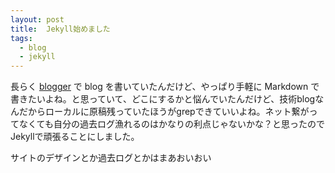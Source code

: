 ```yaml
---
layout: post
title:  Jekyll始めました
tags:
  - blog
  - jekyll
---
```


長らく [blogger](http://blog.mkt-sys.jp) で blog を書いていたんだけど、やっぱり手軽に Markdown で書きたいよね。と思っていて、どこにするかと悩んでいたんだけど、技術blogなんだからローカルに原稿残っていたほうがgrepできていいよね。ネット繋がってなくても自分の過去ログ漁れるのはかなりの利点じゃないかな？と思ったのでJekyllで頑張ることにしました。

サイトのデザインとか過去ログとかはまあおいおい

